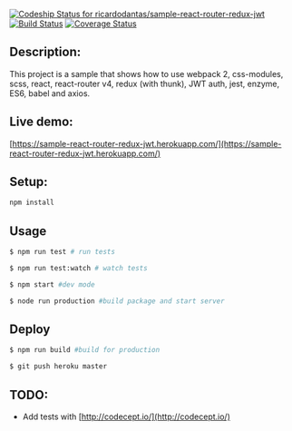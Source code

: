 [ ![Codeship Status for ricardodantas/sample-react-router-redux-jwt](https://app.codeship.com/projects/a231ed90-1cbb-0135-858e-0ec2c05f0faf/status?branch=master)](https://app.codeship.com/projects/220092)
[![Build Status](https://travis-ci.org/ricardodantas/sample-react-router-redux-jwt.svg?branch=master)](https://travis-ci.org/ricardodantas/sample-react-router-redux-jwt)
[![Coverage Status](https://coveralls.io/repos/github/ricardodantas/sample-react-router-redux-jwt/badge.svg?branch=master)](https://coveralls.io/github/ricardodantas/sample-react-router-redux-jwt?branch=master)

## Description:
This project is a sample that shows how to use webpack 2, css-modules, scss, react, react-router v4, redux (with thunk), JWT auth, jest, enzyme, ES6, babel and axios.

## Live demo:
[https://sample-react-router-redux-jwt.herokuapp.com/](https://sample-react-router-redux-jwt.herokuapp.com/)

## Setup:

```sh
npm install
```

## Usage

```sh
$ npm run test # run tests

$ npm run test:watch # watch tests

$ npm start #dev mode

$ node run production #build package and start server
```

## Deploy
```sh
$ npm run build #build for production

$ git push heroku master
```

## TODO:
* Add tests with [http://codecept.io/](http://codecept.io/)
